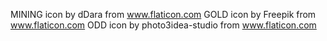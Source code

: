MINING icon by dDara from www.flaticon.com
GOLD icon by Freepik from www.flaticon.com
ODD icon by photo3idea-studio from www.flaticon.com
